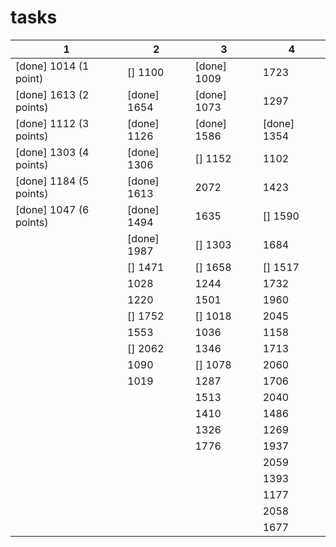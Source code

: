  # tasks
 |1|2|3|4|
|---|---|---|---|
| [done] 1014 (1 point) | [] 1100| [done] 1009|  1723|
| [done] 1613 (2 points) | [done] 1654| [done] 1073| 1297|
| [done] 1112 (3 points) |[done] 1126| [done] 1586| [done] 1354|
| [done] 1303 (4 points) | [done] 1306| [] 1152| 1102|
| [done] 1184 (5 points) | [done] 1613| 2072| 1423|
| [done] 1047 (6 points) | [done] 1494| 1635| [] 1590|
|| [done] 1987| [] 1303| 1684|
|| [] 1471| [] 1658| [] 1517|
|| 1028| 1244| 1732|
|| 1220| 1501| 1960|
|| [] 1752| [] 1018| 2045|
|| 1553| 1036| 1158|
|| [] 2062| 1346| 1713|
|| 1090| [] 1078| 2060|
|| 1019| 1287| 1706|
||| 1513| 2040|
||| 1410| 1486|
||| 1326| 1269|
||| 1776| 1937|
|||| 2059|
|||| 1393|
|||| 1177|
|||| 2058|
|||| 1677|
